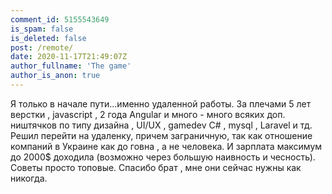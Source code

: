 ```yaml
---
comment_id: 5155543649
is_spam: false
is_deleted: false
post: /remote/
date: 2020-11-17T21:49:07Z
author_fullname: 'The game'
author_is_anon: true
---
```


<p>Я только в начале пути...именно удаленной работы. За плечами 5 лет верстки , javascript , 2 года Angular и много - много всяких доп. ништячков по типу дизайна , UI/UX , gamedev C# , mysql , Laravel и тд. Решил перейти на удаленку, причем заграничную, так как отношение компаний в Украине как до говна , а не человека. И зарплата максимум до 2000$ доходила (возможно через большую наивность и чесность). <br>Советы просто топовые. Спасибо брат , мне они сейчас нужны как никогда.</p>
